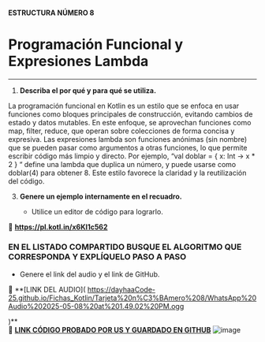 #### ESTRUCTURA NÚMERO 8
# Programación Funcional y Expresiones Lambda

---

1. **Describa el por qué y para qué se utiliza.**
   
La programación funcional en Kotlin es un estilo que se enfoca en usar funciones como bloques principales de construcción, evitando cambios de estado y datos mutables. En este enfoque, se aprovechan funciones como map, filter, reduce, que operan sobre colecciones de forma concisa y expresiva. Las expresiones lambda son funciones anónimas (sin nombre) que se pueden pasar como argumentos a otras funciones, lo que permite escribir código más limpio y directo. Por ejemplo, “val doblar = { x: Int -> x * 2 } “ define una lambda que duplica un número, y puede usarse como doblar(4) para obtener 8. Este estilo favorece la claridad y la reutilización del código.

3. **Genere un ejemplo internamente en el recuadro.**  

   - Utilice un editor de código para lograrlo.  

🔗 **https://pl.kotl.in/x6KI1c562** 

### EN EL LISTADO COMPARTIDO BUSQUE EL ALGORITMO QUE CORRESPONDA Y EXPLÍQUELO PASO A PASO  
- Genere el link del audio y el link de GitHub.  

🔗 **[LINK DEL AUDIO]( https://dayhaaCode-25.github.io/Fichas_Kotlin/Tarjeta%20n%C3%BAmero%208/WhatsApp%20Audio%202025-05-08%20at%201.49.02%20PM.ogg

)**  
🔗 **[LINK CÓDIGO PROBADO POR US Y GUARDADO EN GITHUB]()**
![image](https://github.com/user-attachments/assets/7b273a92-302c-432c-a9fb-825b81b19c9a)

